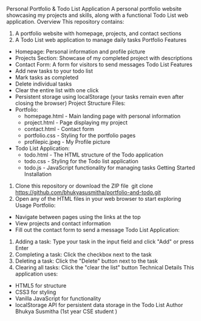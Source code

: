 Personal Portfolio & Todo List Application
A personal portfolio website showcasing my projects and skills, along with a functional Todo List web application.
Overview
This repository contains:
1. A portfolio website with homepage, projects, and contact sections
2. A Todo List web application to manage daily tasks
Portfolio Features
* Homepage: Personal information and profile picture
* Projects Section: Showcase of my completed project with descriptions
* Contact Form: A form for visitors to send messages
Todo List Features
* Add new tasks to your todo list
* Mark tasks as completed
* Delete individual tasks
* Clear the entire list with one click
* Persistent storage using localStorage (your tasks remain even after closing the browser)
Project Structure
Files:
* Portfolio:
    * homepage.html - Main landing page with personal information
    * project.html - Page displaying my project
    * contact.html - Contact form 
    * portfolio.css - Styling for the portfolio pages
    * profilepic.jpeg - My Profile picture 
* Todo List Application:
    * todo.html - The HTML structure of the Todo application
    * todo.css - Styling for the Todo list application
    * todo.js - JavaScript functionality for managing tasks
Getting Started
Installation
1. Clone this repository or download the ZIP file  git clone https://github.com/bhukyasusmitha/portfolio-and-todo.git
2. Open any of the HTML files in your web browser to start exploring
Usage
Portfolio:
* Navigate between pages using the links at the top
* View projects and contact information
* Fill out the contact form to send a message
Todo List Application:
1. Adding a task: Type your task in the input field and click "Add" or press Enter
2. Completing a task: Click the checkbox next to the task
3. Deleting a task: Click the "Delete" button next to the task
4. Clearing all tasks: Click the "clear the list" button
Technical Details
This application uses:
* HTML5 for structure
* CSS3 for styling
* Vanilla JavaScript for functionality
* localStorage API for persistent data storage in the Todo List
Author
Bhukya Susmitha (1st year CSE student ) 



